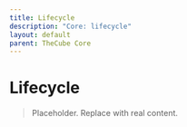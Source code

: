 ```yaml
---
title: Lifecycle
description: "Core: lifecycle"
layout: default
parent: TheCube Core
---
```


# Lifecycle

> Placeholder. Replace with real content.

